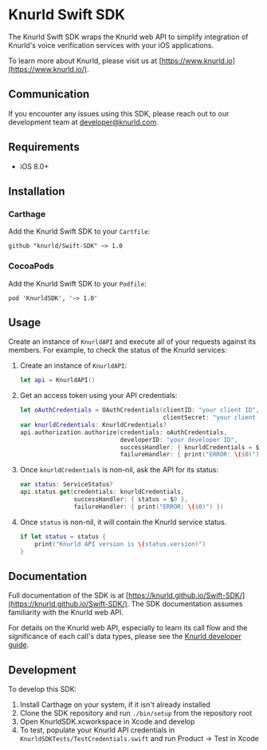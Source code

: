 # Knurld Swift SDK
The Knurld Swift SDK wraps the Knurld web API to simplify integration of Knurld's voice verification services with your iOS applications.

To learn more about Knurld, please visit us at [https://www.knurld.io](https://www.knurld.io/).

## Communication
If you encounter any issues using this SDK, please reach out to our development team at developer@knurld.com.

## Requirements
* iOS 8.0+

## Installation
### Carthage
Add the Knurld Swift SDK to your `Cartfile`:

`github "knurld/Swift-SDK" ~> 1.0`

### CocoaPods
Add the Knurld Swift SDK to your `Podfile`:

`pod 'KnurldSDK', '~> 1.0'`

## Usage
Create an instance of `KnurldAPI` and execute all of your requests against its members. For example, to check the status of the Knurld services:

1. Create an instance of `KnurldAPI`:

    ```swift
    let api = KnurldAPI()
    ```

1. Get an access token using your API credentials:

    ```swift
    let oAuthCredentials = OAuthCredentials(clientID: "your client ID",
                                            clientSecret: "your client secret")
    var knurldCredentials: KnurldCredentials?
    api.authorization.authorize(credentials: oAuthCredentials,
                                developerID: "your developer ID",
                                successHandler: { knurldCredentials = $0 },
                                failureHandler: { print("ERROR: \($0)") })
    ```

1. Once `knurldCredentials` is non-nil, ask the API for its status:

    ```swift
    var status: ServiceStatus?
    api.status.get(credentials: knurldCredentials,
                   successHandler: { status = $0 },
                   failureHandler: { print("ERROR: \($0)") })
    ```

1. Once `status` is non-nil, it will contain the Knurld service status.

    ```swift
    if let status = status {
        print("Knurld API version is \(status.version)")
    }
    ```

## Documentation
Full documentation of the SDK is at [https://knurld.github.io/Swift-SDK/](https://knurld.github.io/Swift-SDK/). The SDK documentation assumes familiarity with the Knurld web API.

For details on the Knurld web API, especially to learn its call flow and the significance of each call's data types, please see the [Knurld developer guide](https://developer.knurld.io/developer-guide).

## Development
To develop this SDK:

1. Install Carthage on your system, if it isn't already installed
1. Clone the SDK repository and run `./bin/setup` from the repository root
1. Open KnurldSDK.xcworkspace in Xcode and develop
1. To test, populate your Knurld API credentials in `KnurldSDKTests/TestCredentials.swift` and run Product -> Test in Xcode
